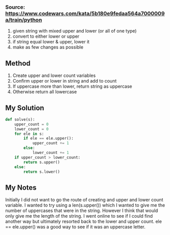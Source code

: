 
### Source: <https://www.codewars.com/kata/5b180e9fedaa564a7000009a/train/python>

1. given string with mixed upper and lower (or all of one type)
2.  convert to either lower or upper
3.  if string equal lower & upper, lower it
4.  make as few changes as possible

## Method
1. Create upper and lower count variables
2. Confirm upper or lower in string and add to count
3. If uppercase more than lower, return string as uppercase
4. Otherwise return all lowercase

## My Solution

```python
def solve(s):
    upper_count = 0
    lower_count = 0
    for ele in s:
        if ele == ele.upper():
            upper_count += 1
        else:
            lower_count += 1
    if upper_count > lower_count:
        return s.upper()
    else:
        return s.lower()
```

## My Notes
Initially I did not want to go the route of creating and upper and lower count variable. I wanted to try using a len(s.upper()) which I wanted to give me the number of uppercases that were in the string. However I think that would only give me the length of the string. I went online to see if I could find another way but ultimately resorted back to the lower and upper count.
ele == ele.upper() was a good way to see if it was an uppercase letter. 
